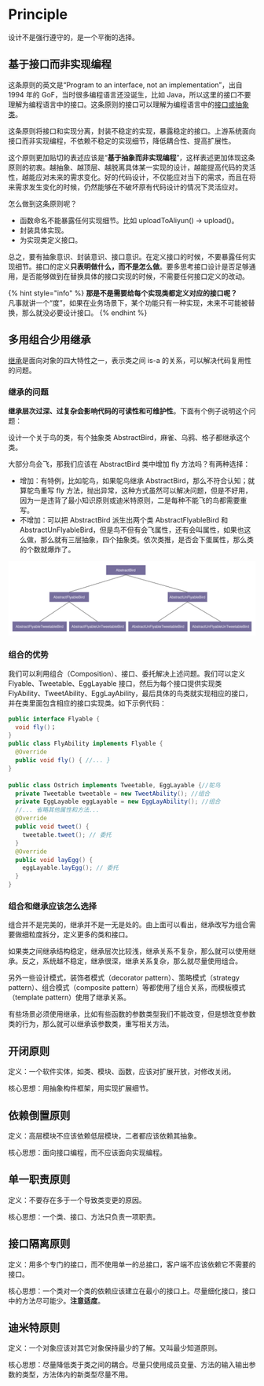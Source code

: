 # Principle

设计不是强行遵守的，是一个平衡的选择。

## 基于接口而非实现编程

这条原则的英文是“Program to an interface, not an implementation”，出自 1994 年的 GoF，当时很多编程语言还没诞生，比如 Java，所以这里的接口不要理解为编程语言中的接口。这条原则的接口可以理解为编程语言中的[接口或抽象类](../../java/grammar/basic.md#ji-cheng)。

这条原则将接口和实现分离，封装不稳定的实现，暴露稳定的接口。上游系统面向接口而非实现编程，不依赖不稳定的实现细节，降低耦合性、提高扩展性。

这个原则更加贴切的表述应该是“**基于抽象而非实现编程**”，这样表述更加体现这条原则的初衷。越抽象、越顶层、越脱离具体某一实现的设计，越能提高代码的灵活性，越能应对未来的需求变化。好的代码设计，不仅能应对当下的需求，而且在将来需求发生变化的时候，仍然能够在不破坏原有代码设计的情况下灵活应对。

怎么做到这条原则呢？

* 函数命名不能暴露任何实现细节。比如 uploadToAliyun\(\) -&gt; upload\(\)。
* 封装具体实现。
* 为实现类定义接口。

总之，要有抽象意识、封装意识、接口意识。在定义接口的时候，不要暴露任何实现细节。接口的定义**只表明做什么，而不是怎么做**。要多思考接口设计是否足够通用，是否能够做到在替换具体的接口实现的时候，不需要任何接口定义的改动。

{% hint style="info" %}
**那是不是需要给每个实现类都定义对应的接口呢？**  
凡事就讲一个“度”，如果在业务场景下，某个功能只有一种实现，未来不可能被替换，那么就没必要设计接口。
{% endhint %}

## 多用组合少用继承

[继承](../../java/grammar/basic.md#ji-cheng)是面向对象的四大特性之一，表示类之间 is-a 的关系，可以解决代码复用性的问题。

### 继承的问题

**继承层次过深、过复杂会影响代码的可读性和可维护性**。下面有个例子说明这个问题：

设计一个关于鸟的类，有个抽象类 AbstractBird，麻雀、乌鸦、格子都继承这个类。

大部分鸟会飞，那我们应该在 AbstractBird 类中增加 fly 方法吗？有两种选择：

* 增加：有特例，比如鸵鸟，如果鸵鸟继承 AbstractBird，那么不符合认知；就算鸵鸟重写 fly 方法，抛出异常，这种方式虽然可以解决问题，但是不好用，因为一是违背了最小知识原则或迪米特原则，二是每种不能飞的鸟都需要重写。
* 不增加：可以把 AbstractBird 派生出两个类 AbstractFlyableBird 和 AbstractUnFlyableBird，但是鸟不但有会飞属性，还有会叫属性，如果也这么做，那么就有三层抽象，四个抽象类。依次类推，是否会下蛋属性，那么类的个数就爆炸了。

![](../../.gitbook/assets/image%20%28104%29.png)

### 组合的优势

我们可以利用组合（Composition）、接口、委托解决上述问题。我们可以定义 Flyable、Tweetable、EggLayable 接口，然后为每个接口提供实现类 FlyAbility、TweetAbility、EggLayAbility，最后具体的鸟类就实现相应的接口，并在类里面包含相应的接口实现类。如下示例代码：

```java
public interface Flyable {
  void fly()；
}
public class FlyAbility implements Flyable {
  @Override
  public void fly() { //... }
}

public class Ostrich implements Tweetable, EggLayable {//鸵鸟
  private Tweetable tweetable = new TweetAbility(); //组合
  private EggLayable eggLayable = new EggLayAbility(); //组合
  //... 省略其他属性和方法...
  @Override
  public void tweet() {
    tweetable.tweet(); // 委托
  }
  @Override
  public void layEgg() {
    eggLayable.layEgg(); // 委托
  }
}
```

### 组合和继承应该怎么选择

组合并不是完美的，继承并不是一无是处的。由上面可以看出，继承改写为组合需要做细粒度拆分，定义更多的类和接口。

如果类之间继承结构稳定，继承层次比较浅，继承关系不复杂，那么就可以使用继承。反之，系统越不稳定，继承很深，继承关系复杂，那么就尽量使用组合。

另外一些设计模式，装饰者模式（decorator pattern）、策略模式（strategy pattern）、组合模式（composite pattern）等都使用了组合关系，而模板模式（template pattern）使用了继承关系。

有些场景必须使用继承，比如有些函数的参数类型我们不能改变，但是想改变参数类的行为，那么就可以继承该参数类，重写相关方法。

## 开闭原则

定义：一个软件实体，如类、模块、函数，应该对扩展开放，对修改关闭。

核心思想：用抽象构件框架，用实现扩展细节。

## 依赖倒置原则

定义：高层模块不应该依赖低层模块，二者都应该依赖其抽象。

核心思想：面向接口编程，而不应该面向实现编程。

## 单一职责原则

定义：不要存在多于一个导致类变更的原因。

核心思想：一个类、接口、方法只负责一项职责。

## 接口隔离原则

定义：用多个专门的接口，而不使用单一的总接口，客户端不应该依赖它不需要的接口。

核心思想：一个类对一个类的依赖应该建立在最小的接口上。尽量细化接口，接口中的方法尽可能少。**注意适度**。

## 迪米特原则

定义：一个对象应该对其它对象保持最少的了解。又叫最少知道原则。

核心思想：尽量降低类于类之间的耦合。尽量只使用成员变量、方法的输入输出参数的类型，方法体内的新类型尽量不用。

